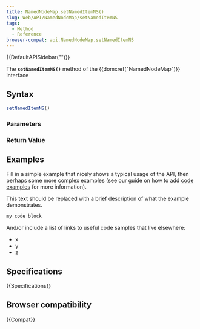 ```yaml
---
title: NamedNodeMap.setNamedItemNS()
slug: Web/API/NamedNodeMap/setNamedItemNS
tags:
  - Method
  - Reference
browser-compat: api.NamedNodeMap.setNamedItemNS
---
```

{{DefaultAPISidebar("")}}

The **`setNamedItemNS()`** method of the {{domxref("NamedNodeMap")}} interface 

## Syntax

```js
setNamedItemNS()
```

### Parameters



### Return Value



## Examples

Fill in a simple example that nicely shows a typical usage of the API, then perhaps some more complex examples (see our guide on how to add [code examples](/en-US/docs/MDN/Contribute/Structures/Code_examples) for more information).

This text should be replaced with a brief description of what the example demonstrates.

```js
my code block
```

And/or include a list of links to useful code samples that live elsewhere:

*   x
*   y
*   z

## Specifications

{{Specifications}}

## Browser compatibility

{{Compat}}

